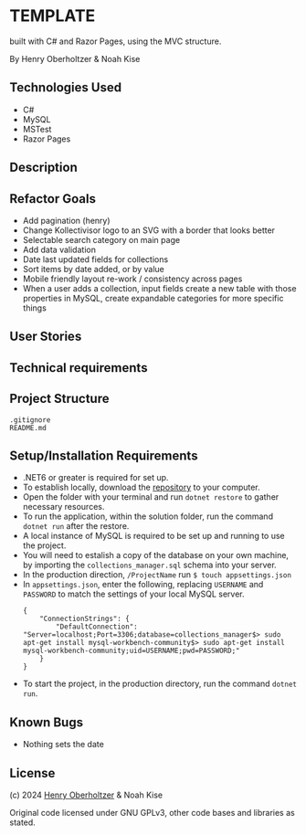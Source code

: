 # TEMPLATE

built with C# and Razor Pages, using the MVC structure.

By Henry Oberholtzer & Noah Kise

## Technologies Used

- C#
- MySQL
- MSTest
- Razor Pages

## Description

## Refactor Goals

- Add pagination (henry)
- Change Kollectivisor logo to an SVG with a border that looks better
- Selectable search category on main page
- Add data validation
- Date last updated fields for collections
- Sort items by date added, or by value
- Mobile friendly layout re-work / consistency across pages
- When a user adds a collection, input fields create a new table with those properties in MySQL, create expandable categories for more specific things

## User Stories

## Technical requirements


## Project Structure

```
.gitignore
README.md
```

## Setup/Installation Requirements

- .NET6 or greater is required for set up.
- To establish locally, download the [repository](https://github.com/henry-oberholtzer/collections-manager.git) to your computer.
- Open the folder with your terminal and run `dotnet restore` to gather necessary resources.
- To run the application, within the solution folder, run the command `dotnet run` after the restore.
- A local instance of MySQL is required to be set up and running to use the project.
- You will need to estalish a copy of the database on your own machine, by importing the `collections_manager.sql` schema into your server.
- In the production direction, `/ProjectName` run `$ touch appsettings.json`
- In `appsettings.json`, enter the following, replacing `USERNAME` and `PASSWORD` to match the settings of your local MySQL server.
    ```
    {
        "ConnectionStrings": {
            "DefaultConnection": "Server=localhost;Port=3306;database=collections_manager$> sudo apt-get install mysql-workbench-community$> sudo apt-get install mysql-workbench-community;uid=USERNAME;pwd=PASSWORD;"
        }
    }
    ```
- To start the project, in the production directory, run the command `dotnet run`.

## Known Bugs

- Nothing sets the date

## License

(c) 2024 [Henry Oberholtzer](https://www.henryoberholtzer.com/) & Noah Kise

Original code licensed under GNU GPLv3, other code bases and libraries as stated.
